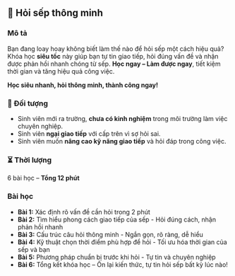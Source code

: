 ## 📌 Hỏi sếp thông minh  

### Mô tả  
Bạn đang loay hoay không biết làm thế nào để hỏi sếp một cách hiệu quả? Khóa học **siêu tốc** này giúp bạn tự tin giao tiếp, hỏi đúng vấn đề và nhận được phản hồi nhanh chóng từ sếp. **Học ngay – Làm được ngay**, tiết kiệm thời gian và tăng hiệu quả công việc.  

**Học siêu nhanh, hỏi thông minh, thành công ngay!**  

### 🎯 Đối tượng  
- Sinh viên mới ra trường, **chưa có kinh nghiệm** trong môi trường làm việc chuyên nghiệp.  
- Sinh viên **ngại giao tiếp** với cấp trên vì sợ hỏi sai.  
- Sinh viên muốn **nâng cao kỹ năng giao tiếp** và hỏi đáp trong công việc.  

### ⏳ Thời lượng  
6 bài học – **Tổng 12 phút**  

### Bài học  
- **Bài 1:** Xác định rõ vấn đề cần hỏi trong 2 phút  
- **Bài 2:** Tìm hiểu phong cách giao tiếp của sếp - Hỏi đúng cách, nhận phản hồi nhanh  
- **Bài 3:** Cấu trúc câu hỏi thông minh - Ngắn gọn, rõ ràng, dễ hiểu  
- **Bài 4:** Kỹ thuật chọn thời điểm phù hợp để hỏi - Tối ưu hóa thời gian của sếp và bạn  
- **Bài 5:** Phương pháp chuẩn bị trước khi hỏi - Tự tin và chuyên nghiệp  
- **Bài 6:** Tổng kết khóa học – Ôn lại kiến thức, tự tin hỏi sếp bất kỳ lúc nào!